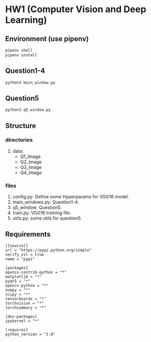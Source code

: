 # HW1 (Computer Vision and Deep Learning)

## Environment (use pipenv)
```bash
pipenv shell
pipenv install
```
## Question1-4
```bash
python3 main_window.py
```
## Question5
```bash
python3 q5_window.py
```
## Structure
### directories
1. data: 
    - Q1_Image
    - Q2_Image
    - Q3_Image
    - Q4_Image
### files
1. config.py: Define some Hyperparams for VGG16 model.
2. main_windows.py: Question1-4.
3. q5_window: Question5.
4. train.py: VGG16 training file.
5. utils.py: some utils for question5.

## Requirements
```Pipfile
[[source]]
url = "https://pypi.python.org/simple"
verify_ssl = true
name = "pypi"

[packages]
opencv-contrib-python = "*"
matplotlib = "*"
pyqt5 = "*"
opencv-python = "*"
numpy = "*"
scipy = "*"
tensorboardx = "*"
torchvision = "*"
torchsummary = "*"

[dev-packages]
ipykernel = "*"

[requires]
python_version = "3.8"
```
